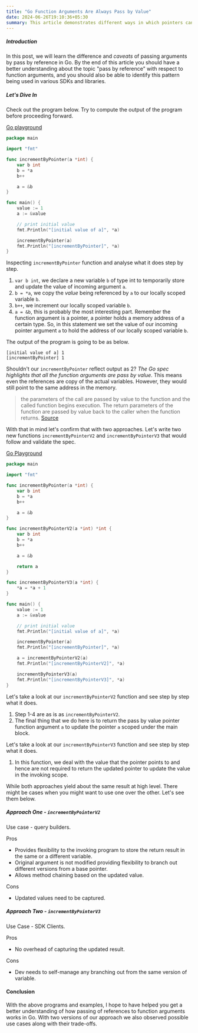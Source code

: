 ```yaml
---
title: "Go Function Arguments Are Always Pass by Value"
date: 2024-06-26T19:10:36+05:30
summary: This article demonstrates different ways in which pointers can be passed to functions as arguments and how they can affect the original variable or create new versions of the pointer. Each approach has its use cases and trade-offs depending on the specific requirements of a program.
---
```

##### Introduction 
In this post, we will learn the difference and _caveats_ of passing arguments by pass by reference in Go. By the end of 
this article you should have a better understanding about the topic "pass by reference" with respect to function arguments, and you should also be 
able to identify this pattern being used in various SDKs and libraries. 

##### Let's Dive In

Check out the program below. Try to compute the output of the program before proceeding forward. 

[Go playground](https://go.dev/play/p/gbT-bzgi9yN)
```Go
package main

import "fmt"

func incrementByPointer(a *int) {
	var b int
	b = *a
	b++

	a = &b
}

func main() {
	value := 1
	a := &value

	// print initial value
	fmt.Println("[initial value of a]", *a)

	incrementByPointer(a)
	fmt.Println("[incrementByPointer]", *a)
}

```

Inspecting `incrementByPointer` function and analyse what it does step by step. 

1. `var b int`, we declare a new variable `b` of type int to temporarily store and update the value of incoming argument `a`. 
2. `b = *a`, we copy the _value_ being referenced by `a` to our locally scoped variable `b`. 
3. `b++`, we increment our locally scoped variable `b`. 
4. `a = &b`, this is probably the most interesting part. Remember the function argument is a pointer, a pointer holds a memory address of a certain type. 
So, in this statement we set the value of our incoming pointer argument `a` to hold the address of our locally scoped variable `b`.


The output of the program is going to be as below.
```text
[initial value of a] 1
[incrementByPointer] 1
```
Shouldn't our `incrementByPointer` reflect output as 2? _The Go spec highlights that all the function arguments are pass by value_. This means even the references are copy of the actual variables.
However, they would still point to the same address in the memory.

> the parameters of the call are passed by value to the function and the called function begins execution. The return parameters of the function are passed by value back
> to the caller when the function returns. [Source](https://go.dev/ref/spec#Calls)

With that in mind let's confirm that with two approaches. Let's write two new functions `incrementByPointerV2` and `incrementByPointerV3` that would follow and validate the spec.

[Go Playground](https://go.dev/play/p/d8950RmpuHS)
```Go
package main

import "fmt"

func incrementByPointer(a *int) {
	var b int
	b = *a
	b++

	a = &b
}

func incrementByPointerV2(a *int) *int {
	var b int
	b = *a
	b++

	a = &b

	return a
}

func incrementByPointerV3(a *int) {
	*a = *a + 1
}

func main() {
	value := 1
	a := &value

	// print initial value
	fmt.Println("[initial value of a]", *a)

	incrementByPointer(a)
	fmt.Println("[incrementByPointer]", *a)

	a = incrementByPointerV2(a)
	fmt.Println("[incrementByPointerV2]", *a)

	incrementByPointerV3(a)
	fmt.Println("[incrementByPointerV3]", *a)
}


```

Let's take a look at our `incrementByPointerV2` function and see step by step what it does.

1. Step 1-4 are as is as `incrementByPointerV2`.
2. The final thing that we do here is to return the pass by value pointer function argument `a` to update the pointer `a` scoped under the main block.

Let's take a look at our `incrementByPointerV3` function and see step by step what it does. 
1. In this function, we deal with the value that the pointer points to and hence are not required to return the updated pointer to update the value in the invoking scope. 

While both approaches yield about the same result at high level. There might be cases when you might want to use one over the other. Let's see them below. 

##### Approach One - `incrementByPointerV2`
Use case - query builders.

Pros 
- Provides flexibility to the invoking program to store the return result in the same or a different variable.
- Original argument is not modified providing flexibility to branch out different versions from a base pointer. 
- Allows method chaining based on the updated value.

Cons 
- Updated values need to be captured.


##### Approach Two - `incrementByPointerV3`
Use Case - SDK Clients. 

Pros 
- No overhead of capturing the updated result. 

Cons 
- Dev needs to self-manage any branching out from the same version of variable.


#### Conclusion 
With the above programs and examples, I hope to have helped you get a better understanding of how passing of references to function arguments works in Go. With two versions of our approach we also 
observed possible use cases along with their trade-offs. 